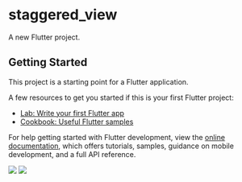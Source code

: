 # staggered_view

A new Flutter project.

## Getting Started

This project is a starting point for a Flutter application.

A few resources to get you started if this is your first Flutter project:

- [Lab: Write your first Flutter app](https://docs.flutter.dev/get-started/codelab)
- [Cookbook: Useful Flutter samples](https://docs.flutter.dev/cookbook)

For help getting started with Flutter development, view the
[online documentation](https://docs.flutter.dev/), which offers tutorials,
samples, guidance on mobile development, and a full API reference.


<img src="https://user-images.githubusercontent.com/118449869/211322109-c88382ab-302c-4755-ae76-e13c60359ac8.jpg">

<img src="https://user-images.githubusercontent.com/118449869/211322115-6a832b85-adfe-4eea-b421-4a6a212e5712.jpg">



